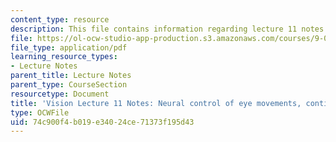 ```yaml
---
content_type: resource
description: This file contains information regarding lecture 11 notes.
file: https://ol-ocw-studio-app-production.s3.amazonaws.com/courses/9-04-sensory-systems-fall-2013/74c900f4b019e34024ce71373f195d43_MIT9_04F13_Vis11.pdf
file_type: application/pdf
learning_resource_types:
- Lecture Notes
parent_title: Lecture Notes
parent_type: CourseSection
resourcetype: Document
title: 'Vision Lecture 11 Notes: Neural control of eye movements, continued'
type: OCWFile
uid: 74c900f4-b019-e340-24ce-71373f195d43
---
```

